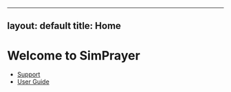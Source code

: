    ---
layout: default
title: Home
   ---

# Welcome to SimPrayer

- [Support](support.md)
- [User Guide](user-guide.md)